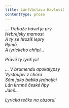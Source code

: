 ```yaml
---
title: Lán(Václavu Havlovi)
contentType: prose
---
```


<section>

_… Třebaže hável je prý  
Hebrejsky marnost  
A ty se hrozíš lepry  
Rýmů  
A lyrického chřípí…_

</section>

<section>

_Právě ty lyrik jsi!_

</section>

<section>

_… V brumendu apokalypsy  
Vystoupiv z chóru  
Sám jako babka jednotící  
Lán krmné české řípy  
Jdeš…_

</section>

<section>

_Lyrická tečko na obzoru!_

</section>
